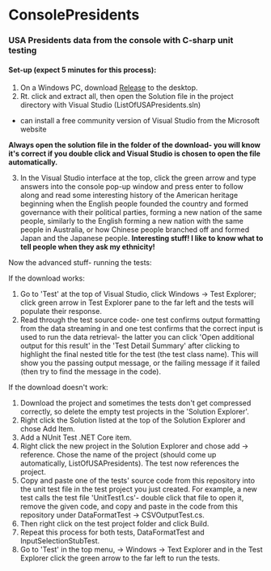 # ConsolePresidents


### USA Presidents data from the console with C-sharp unit testing

#### Set-up (expect 5 minutes for this process):

1. On a Windows PC, download [Release](https://github.com/GProSoftware828/ConsolePresidents/releases) to the desktop.
2. Rt. click and extract all, then open the Solution file in the project directory with Visual Studio (ListOfUSAPresidents.sln)
* can install a free community version of Visual Studio from the Microsoft website

**Always open the solution file in the folder of the download- you will know it's correct if you double click and Visual
Studio is chosen to open the file automatically.**

3. In the Visual Studio interface at the top, click the green arrow and type answers into the console pop-up window and press
enter to follow along and read some interesting history of the American heritage beginning when the English people 
founded the country and formed governance with their political parties, forming a new nation of the same people, similarly
to the English forming a new nation with the same people in Australia, or how Chinese people branched off and formed Japan and
the Japanese people.
**Interesting stuff! I like to know what to tell people when they ask my ethnicity!**


Now the advanced stuff- running the tests:


If the download works:
1. Go to 'Test' at the top of Visual Studio, click Windows -> Test Explorer; click green arrow in Test Explorer pane to the
far left and the tests will populate their response.
2. Read through the test source code- one test confirms output formatting from the data streaming in and one test confirms
that the correct input is used to run the data retrieval- the latter you can click 'Open additional output for this result' in
the 'Test Detail Summary' after clicking to highlight the final nested title for the test (the test class name). This will
show you the passing output message, or the failing message if it failed (then try to find the message in the code).

If the download doesn't work:
1. Download the project and sometimes the tests don't get compressed correctly, so delete the empty test projects in the 
'Solution Explorer'.
2. Right click the Solution listed at the top of the Solution Explorer and chose Add Item.
3. Add a NUnit Test .NET Core item.
4. Right click the new project in the Solution Explorer and chose add -> reference. Chose the name of the project (should come
up automatically, ListOfUSAPresidents). The test now references the project.
5. Copy and paste one of the tests' source code from this repository into the unit test file in the test project you just
created. For example, a new test calls the test file 'UnitTest1.cs'- double click that file to open it, remove the given code, 
and copy and paste in the code from this repository under DataFormatTest -> CSVOutputTest.cs.
6. Then right click on the test project folder and click Build.
7. Repeat this process for both tests, DataFormatTest and InputSelectionStubTest.
8. Go to 'Test' in the top menu, -> Windows -> Text Explorer and in the Test Explorer click the green arrow to the far left to
run the tests.
